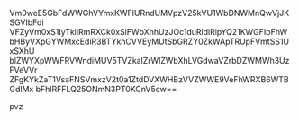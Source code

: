 Vm0weE5GbFdWWGhVYmxKWFlURndUMVpzV25kVU1WbDNWMnQwVjJKSGVIbFdi
VFZyVm0xS1IyTkliRmRXCk0xSlFWbXhhUzJOc1duRldiRlpYQ21KWGFIbFhW
bHByVXpGYWMxcEdiR3BTYkhCVVEyMUtSbGRZY0ZkWApTRUpFVmtSS1UxSXhU
blZWYXpWWFRVWndiMUV5TVZkalZrWlZWbXhLVGdwaVZrbDZWMWh3UzFVeVVr
ZFgKYkZaT1VsaFNSVmxzV2t0a1ZtdDVXWHBzVVZWWE9VeFhWRXB6WTBGdlMx
bFhlRFFLQ25ONmN3PT0KCnV5cw==

pvz